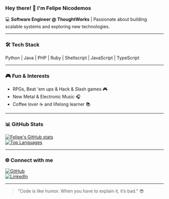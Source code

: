 ### Hey there! 👋 I'm Felipe Nicodemos

💻 **Software Engineer @ ThoughtWorks** | Passionate about building scalable systems and exploring new technologies.

---

### 🛠 Tech Stack
Python | Java | PHP | Ruby | Shellscript | JavaScript | TypeScript

---

### 🎮 Fun & Interests
- RPGs, Beat 'em ups & Hack & Slash games 🎮  
- New Metal & Electronic Music 🎧  
- Coffee lover ☕ and lifelong learner 📚

---

### 📊 GitHub Stats
[![Felipe's GitHub stats](https://github-readme-stats.vercel.app/api?username=Nicodemos305&show_icons=true&hide=issues&include_all_commits=true)](https://github.com/Nicodemos305)  
[![Top Languages](https://github-readme-stats.vercel.app/api/top-langs/?username=Nicodemos305&layout=compact)](https://github.com/Nicodemos305)

---

### 🌐 Connect with me
[![GitHub](https://img.shields.io/badge/-GitHub-000?style=flat-square&logo=github&logoColor=white)](https://github.com/Nicodemos305)  
[![LinkedIn](https://img.shields.io/badge/-LinkedIn-0A66C2?style=flat-square&logo=linkedin&logoColor=white)](https://www.linkedin.com/in/felipenicodemos/)

---

> "Code is like humor. When you have to explain it, it’s bad." 😎
